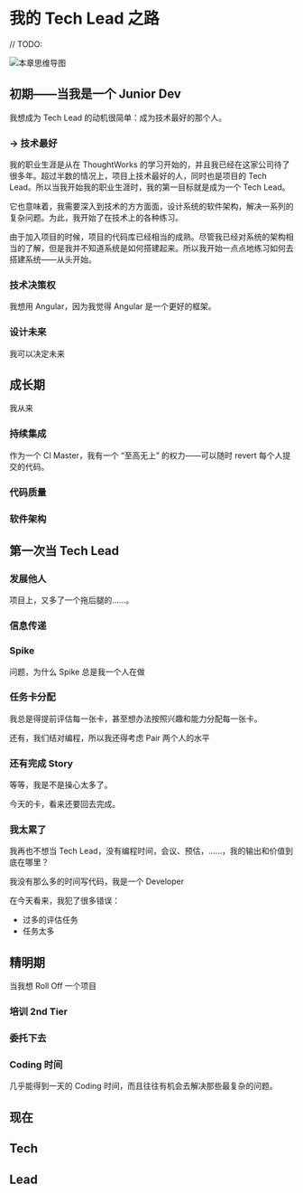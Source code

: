 # 我的 Tech Lead 之路

// TODO:

![本章思维导图](images/ch0-mindset.jpg)

## 初期——当我是一个 Junior Dev

我想成为 Tech Lead 的动机很简单：成为技术最好的那个人。

### -> 技术最好

我的职业生涯是从在 ThoughtWorks 的学习开始的，并且我已经在这家公司待了很多年。超过半数的情况上，项目上技术最好的人，同时也是项目的 Tech Lead。所以当我开始我的职业生涯时，我的第一目标就是成为一个 Tech Lead。

它也意味着，我需要深入到技术的方方面面，设计系统的软件架构，解决一系列的复杂问题。为此，我开始了在技术上的各种练习。

由于加入项目的时候，项目的代码库已经相当的成熟。尽管我已经对系统的架构相当的了解，但是我并不知道系统是如何搭建起来。所以我开始一点点地练习如何去搭建系统——从头开始。

### 技术决策权

我想用 Angular，因为我觉得 Angular 是一个更好的框架。



### 设计未来


我可以决定未来


## 成长期

我从来


### 持续集成

作为一个 CI Master，我有一个 “至高无上” 的权力——可以随时 revert 每个人提交的代码。

### 代码质量

### 软件架构



## 第一次当 Tech Lead

### 发展他人

项目上，又多了一个拖后腿的……。

### 信息传递

### Spike


问题，为什么 Spike 总是我一个人在做

### 任务卡分配

我总是得提前评估每一张卡，甚至想办法按照兴趣和能力分配每一张卡。

还有，我们结对编程，所以我还得考虑 Pair 两个人的水平


### 还有完成 Story

等等，我是不是操心太多了。

今天的卡，看来还要回去完成。

### 我太累了

我再也不想当 Tech Lead，没有编程时间，会议、预估，……，我的输出和价值到底在哪里？

我没有那么多的时间写代码，我是一个 Developer

在今天看来，我犯了很多错误：

 - 过多的评估任务
 - 任务太多

## 精明期

当我想 Roll Off 一个项目

### 培训 2nd Tier

### 委托下去

### Coding 时间

几乎能得到一天的 Coding 时间，而且往往有机会去解决那些最复杂的问题。

## 现在


## Tech


## Lead
